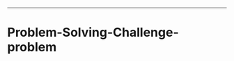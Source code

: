 ---------------------------------------------------------------------------
# Problem-Solving-Challenge-problem
